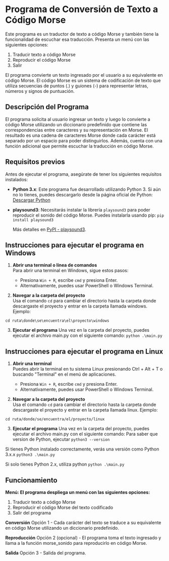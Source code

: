 # Programa de Conversión de Texto a Código Morse

Este programa es un traductor de texto a código Morse y también tiene la funcionalidad de escuchar esa traducción. Presenta un menú con las siguientes opciones:
1. Traducir texto a código Morse
2. Reproducir el código Morse
3. Salir

El programa convierte un texto ingresado por el usuario a su equivalente en código Morse. El código Morse es un sistema de codificación de texto que utiliza secuencias de puntos (.) y guiones (-) para representar letras, números y signos de puntuación.

## Descripción del Programa

El programa solicita al usuario ingresar un texto y luego lo convierte a código Morse utilizando un diccionario predefinido que contiene las correspondencias entre caracteres y su representación en Morse. El resultado es una cadena de caracteres Morse donde cada carácter está separado por un espacio para poder distinguirlos. Además, cuenta con una función adicional que permite escuchar la traducción en código Morse.

## Requisitos previos

Antes de ejecutar el programa, asegúrate de tener los siguientes requisitos instalados:

- **Python 3.x**: Este programa fue desarrollado utilizando Python 3. Si aún no lo tienes, puedes descargarlo desde la página oficial de Python:  
    [Descargar Python](https://www.python.org/downloads/)

- **playsound3**: Necesitarás instalar la librería `playsound3` para poder reproducir el sonido del código Morse. Puedes instalarla usando pip:
  ```pip install playsound3```
    
    Más detalles en [PyPI - playsound3](https://pypi.org/project/playsound3/).

## Instrucciones para ejecutar el programa en Windows

1. **Abrir una terminal o línea de comandos**  
   Para abrir una terminal en Windows, sigue estos pasos:

   - Presiona `Win + R`, escribe `cmd` y presiona Enter.
   - Alternativamente, puedes usar PowerShell o Windows Terminal.

2. **Navegar a la carpeta del proyecto**  
   Usa el comando `cd` para cambiar el directorio hasta la carpeta donde descargaste el proyecto y entrar en la carpeta llamada windows. Ejemplo:

  ```cd ruta\donde\se\encuentra\el\proyecto\windows```

3. **Ejecutar el programa**
  Una vez en la carpeta del proyecto, puedes ejecutar el archivo main.py con el siguiente comando:
   ```python .\main.py```

## Instrucciones para ejecutar el programa en Linux

1. **Abrir una terminal**  
   Puedes abrir la terminal en tu sistema Linux presionando Ctrl + Alt + T o buscando "Terminal" en el menú de aplicaciones.

   - Presiona `Win + R`, escribe `cmd` y presiona Enter.
   - Alternativamente, puedes usar PowerShell o Windows Terminal.

2. **Navegar a la carpeta del proyecto**  
   Usa el comando `cd` para cambiar el directorio hasta la carpeta donde descargaste el proyecto y entrar en la carpeta llamada linux. Ejemplo:

  ```cd ruta/donde/se/encuentra/el/proyecto/linux```

3. **Ejecutar el programa**
  Una vez en la carpeta del proyecto, puedes ejecutar el archivo main.py con el siguiente comando:
  Para saber que version de Python, ejecutar
  ```python3 --version```
  
  Si tienes Python instalado correctamente, verás una versión como Python 3.x.x
  ```python3 .\main.py```

  Si solo tienes Python 2.x, utiliza python
  ```python .\main.py```

## Funcionamiento
  **Menú: El programa despliega un menú con las siguientes opciones:**

  1. Traducir texto a código Morse
  2. Reproducir el código Morse del texto codificado
  3. Salir del programa

  **Conversión**
  Opción 1 - Cada carácter del texto se traduce a su equivalente en código Morse utilizando un diccionario predefinido.

  **Reproducción**
  Opción 2 (opcional) - El programa toma el texto ingresado y llama a la función morse_sonido para reproducirlo en código Morse.

  **Salida**
  Opción 3 - Salida del programa.